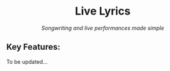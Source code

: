 <div align="center">
  
# Live Lyrics
*Songwriting and live performances made simple*

</div>

## Key Features:
To be updated...
